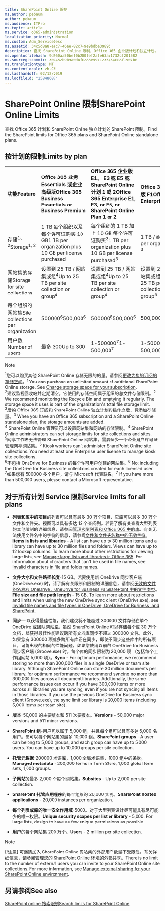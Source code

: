 ```yaml
---
title: SharePoint Online 限制
ms.author: pebaum
author: pebaum
ms.audience: ITPro
ms.topic: article
ms.service: o365-administration
localization_priority: Normal
ms.custom: Adm_ServiceDesc
ms.assetid: 34c5d8a8-eec7-46ae-82c7-9e9bdbe39895
description: 查找 SharePoint Online 限制，Office 365 企业版计划和独立计划。
ms.openlocfilehash: 9d960aa50bef0b200fef2afe63ac1732cf201582
ms.sourcegitcommit: 30a452b9b9a0d8fc288e5911235454cc8f1907be
ms.translationtype: MT
ms.contentlocale: zh-CN
ms.lasthandoff: 02/12/2019
ms.locfileid: "25848687"
---
```

# <a name="sharepoint-online-limits"></a><span data-ttu-id="96528-103">SharePoint Online 限制</span><span class="sxs-lookup"><span data-stu-id="96528-103">SharePoint Online Limits</span></span>

<span data-ttu-id="96528-104">查找 Office 365 计划和 SharePoint Online 独立计划的 SharePoint 限制。</span><span class="sxs-lookup"><span data-stu-id="96528-104">Find the SharePoint limits for Office 365 plans and SharePoint Online standalone plans.</span></span>
  
## <a name="limits-by-plan"></a><span data-ttu-id="96528-105">按计划的限制</span><span class="sxs-lookup"><span data-stu-id="96528-105">Limits by plan</span></span>

|||||
|:-----|:-----|:-----|:-----|
|<span data-ttu-id="96528-106">**功能**</span><span class="sxs-lookup"><span data-stu-id="96528-106">**Feature**</span></span> <br/> |<span data-ttu-id="96528-107">**Office 365 业务 Essentials 或企业高级版**</span><span class="sxs-lookup"><span data-stu-id="96528-107">**Office 365 Business Essentials or Business Premium**</span></span> <br/> |<span data-ttu-id="96528-108">**Office 365 企业版 E1、 E3 或 E5 或 SharePoint Online 计划 1 或 2**</span><span class="sxs-lookup"><span data-stu-id="96528-108">**Office 365 Enterprise E1, E3, or E5, or SharePoint Online Plan 1 or 2**</span></span> <br/> | <span data-ttu-id="96528-109">**Office 365 企业版 F1**</span><span class="sxs-lookup"><span data-stu-id="96528-109">**Office 365 Enterprise F1**</span></span> <br/> |
|<span data-ttu-id="96528-110">存储<sup>1、 2</sup></span><span class="sxs-lookup"><span data-stu-id="96528-110">Storage<sup>1, 2</sup></span></span> <br/> |<span data-ttu-id="96528-111">1 TB 每个组织以及每个许可证购买 10 GB</span><span class="sxs-lookup"><span data-stu-id="96528-111">1 TB per organization plus 10 GB per license purchased</span></span>  <br/> |<span data-ttu-id="96528-112">每个组织的 1 TB 加上 10 GB 每个许可证购买<sup>3</sup></span><span class="sxs-lookup"><span data-stu-id="96528-112">1 TB per organization plus 10 GB per license purchased<sup>3</sup></span></span> <br/> |<span data-ttu-id="96528-113">1 TB / 组织<sup>3</sup></span><span class="sxs-lookup"><span data-stu-id="96528-113">1 TB per organization <sup>3</sup></span></span> <br/> |
|<span data-ttu-id="96528-114">网站集的存储</span><span class="sxs-lookup"><span data-stu-id="96528-114">Storage for site collections</span></span>  <br/> |<span data-ttu-id="96528-115">设置到 25 TB / 网站集或组<sup>4</sup></span><span class="sxs-lookup"><span data-stu-id="96528-115">Up to 25 TB per site collection or group<sup>4</sup></span></span> <br/> |<span data-ttu-id="96528-116">设置到 25 TB / 网站集或组<sup>4</sup></span><span class="sxs-lookup"><span data-stu-id="96528-116">Up to 25 TB per site collection or group<sup>4</sup></span></span> <br/> |<span data-ttu-id="96528-117">设置到 25 TB / 网站集或组<sup>5</sup></span><span class="sxs-lookup"><span data-stu-id="96528-117">Up to 25 TB per site collection or group<sup>5</sup></span></span> <br/> |
|<span data-ttu-id="96528-118">每个组织的网站集</span><span class="sxs-lookup"><span data-stu-id="96528-118">Site collections per organization</span></span>  <br/> |<span data-ttu-id="96528-119">500000<sup>6</sup></span><span class="sxs-lookup"><span data-stu-id="96528-119">500,000<sup>6</sup></span></span> <br/> |<span data-ttu-id="96528-120">500000<sup>6</sup></span><span class="sxs-lookup"><span data-stu-id="96528-120">500,000<sup>6</sup></span></span> <br/> |<span data-ttu-id="96528-121">500,000</span><span class="sxs-lookup"><span data-stu-id="96528-121">500,000</span></span><br/> |
|<span data-ttu-id="96528-122">用户数</span><span class="sxs-lookup"><span data-stu-id="96528-122">Number of users</span></span>  <br/> |<span data-ttu-id="96528-123">最多 300</span><span class="sxs-lookup"><span data-stu-id="96528-123">Up to 300</span></span>  <br/> |<span data-ttu-id="96528-124">1-500000<sup>7</sup></span><span class="sxs-lookup"><span data-stu-id="96528-124">1- 500,000<sup>7</sup></span></span> <br/> |<span data-ttu-id="96528-125">1-500000<sup>7</sup></span><span class="sxs-lookup"><span data-stu-id="96528-125">1- 500,000<sup>7</sup></span></span> <br/> |
   
> [!NOTE]
> <span data-ttu-id="96528-p101"><sup>1</sup>您可以购买其他 SharePoint Online 存储无限的的量。请参阅[更改为您的订阅的存储空间](https://support.office.com/article/96EA3533-DE64-4B01-839A-C560875A662C)。</span><span class="sxs-lookup"><span data-stu-id="96528-p101"><sup>1</sup> You can purchase an unlimited amount of additional SharePoint Online storage. See [Change storage space for your subscription](https://support.office.com/article/96EA3533-DE64-4B01-839A-C560875A662C). </span></span><br/><span data-ttu-id="96528-p102"><sup>2</sup>建议监视回收站并定期清空。它使用的存储空间属于组织的总文件存储限制。</span><span class="sxs-lookup"><span data-stu-id="96528-p102"><sup>2</sup> We recommend monitoring the Recycle Bin and emptying it regularly. The storage space it uses is part of the organization's total file storage limit. </span></span><br/> <span data-ttu-id="96528-p103"><sup>3</sup>后的 Office 365 订阅和 SharePoint Online 独立计划的操作之后，将添加存储量。</span><span class="sxs-lookup"><span data-stu-id="96528-p103"><sup>3</sup> When you have an Office 365 subscription and a SharePoint Online standalone plan, the storage amounts are added. </span></span><br/><span data-ttu-id="96528-p104"><sup>4</sup> SharePoint Online 管理员可以设置网站集和网站的存储限制。</span><span class="sxs-lookup"><span data-stu-id="96528-p104"><sup>4</sup> SharePoint Online administrators can set storage limits for site collections and sites. </span></span><br/> <span data-ttu-id="96528-p105"><sup>5</sup>网亭工作者无法管理 SharePoint Online 网站集。需要至少一个企业用户许可证管理网亭网站集。</span><span class="sxs-lookup"><span data-stu-id="96528-p105"><sup>5</sup> Kiosk workers can't administer SharePoint Online site collections. You need at least one Enterprise user license to manage kiosk site collections. </span></span><br/> <span data-ttu-id="96528-p106"><sup>6</sup>不包括 OneDrive for Business 的每个许可用户创建的网站集。</span><span class="sxs-lookup"><span data-stu-id="96528-p106"><sup>6</sup> Not including the OneDrive for Business site collections created for each licensed user. </span></span><br/><span data-ttu-id="96528-135"><sup>7</sup>如果您有 500000 多个用户，请与 Microsoft 代表联系。</span><span class="sxs-lookup"><span data-stu-id="96528-135"><sup>7</sup> If you have more than 500,000 users, please contact a Microsoft representative.</span></span> 
  

  
## <a name="service-limits-for-all-plans"></a><span data-ttu-id="96528-136">对于所有计划 Service 限制</span><span class="sxs-lookup"><span data-stu-id="96528-136">Service limits for all plans</span></span>

- <span data-ttu-id="96528-p107">**列表和库中的项目**的列表可以具有最多 30 万个项目，它库可以最多 30 万个文件和文件夹。视图可以具有多达 12 个查阅列。若要了解有关查看大型列表的其他限制的详细信息，请参阅[管理大型列表和 Office 365 中的库](https://support.office.com/article/b4038448-ec0e-49b7-b853-679d3d8fb784)。有关无法使用文件名中的字符的信息，请参阅[文件和文件夹名称中的无效字符](https://support.office.com/article/64883a5d-228e-48f5-b3d2-eb39e07630fa)。</span><span class="sxs-lookup"><span data-stu-id="96528-p107">**Items in lists and libraries** - A list can have up to 30 million items and a library can have up to 30 million files and folders. Views can have up to 12 lookup columns. To learn more about other restrictions for viewing large lists, see [Manage large lists and libraries in Office 365](https://support.office.com/article/b4038448-ec0e-49b7-b853-679d3d8fb784). For information about characters that can't be used in file names, see [Invalid characters in file and folder names](https://support.office.com/article/64883a5d-228e-48f5-b3d2-eb39e07630fa).</span></span>

- <span data-ttu-id="96528-p108">**文件大小和文件路径长度**-15 GB。若要使用新 OneDrive 同步客户端 (OneDrive.exe) 时，请了解有关限制和限制的详细信息，请参阅[无效的文件的名称和 OneDrive，OneDrive for Business 和 SharePoint 中的文件类型](https://support.office.com/article/64883a5d-228e-48f5-b3d2-eb39e07630fa)。</span><span class="sxs-lookup"><span data-stu-id="96528-p108">**File size and file path length** - 15 GB. To learn more about restrictions and limits when using the new OneDrive sync client (OneDrive.exe), see [Invalid file names and file types in OneDrive, OneDrive for Business, and SharePoint](https://support.office.com/article/64883a5d-228e-48f5-b3d2-eb39e07630fa).</span></span>

- <span data-ttu-id="96528-p109">**同步**— 以获得最佳性能，我们建议将不能超过 300000 文件存储在单个 OneDrive 或团队网站库。虽然 SharePoint Online 可以存储每个库 30 万个文档，以获得最佳性能建议跨所有文档库同步不超过 300000 文件。此外，如果您有 300000 项或多跨所有库正在同步，即使不同步这些库中的所有项目，可能出现的相同的性能问题。如果您使用以前的 OneDrive for Business 同步客户端 (Groove.exe) 时，每个库的同步限制为 20,000 项 （包括每个工作组网站 5,000 项）。</span><span class="sxs-lookup"><span data-stu-id="96528-p109">**Sync** - For optimum performance, we recommend storing no more than 300,000 files in a single OneDrive or team site library. Although SharePoint Online can store 30 million documents per library, for optimum performance we recommend syncing no more than 300,000 files across all document libraries. Additionally, the same performance issues can occur if you have 300,000 items or more across all libraries you are syncing, even if you are not syncing all items in those libraries. If you use the previous OneDrive for Business sync client (Groove.exe), the sync limit per library is 20,000 items (including 5,000 items per team site).</span></span>

- <span data-ttu-id="96528-147">**版本**-50,000 的主要版本和 511 次要版本。</span><span class="sxs-lookup"><span data-stu-id="96528-147">**Versions** - 50,000 major versions and 511 minor versions.</span></span>

- <span data-ttu-id="96528-p110">**SharePoint 组**-用户可以属于 5,000 组，并且每个组可以具有多达 5,000 名用户。您可以每个网站集的最多 10,000 组。</span><span class="sxs-lookup"><span data-stu-id="96528-p110">**SharePoint groups** - A user can belong to 5,000 groups, and each group can have up to 5,000 users. You can have up to 10,000 groups per site collection.</span></span>

- <span data-ttu-id="96528-150">**托管元数据**-200000 术语库，1,000 全局术语集，1000 组中的条款。</span><span class="sxs-lookup"><span data-stu-id="96528-150">**Managed metadata** - 200,000 terms in Term Store, 1,000 global term sets, 1,000 groups.</span></span>

- <span data-ttu-id="96528-151">**子网站**的最多 2,000 个每个网站集。</span><span class="sxs-lookup"><span data-stu-id="96528-151">**Subsites** - Up to 2,000 per site collection.</span></span>

- <span data-ttu-id="96528-152">**SharePoint 托管应用程序**的每个组织的 20,000 实例。</span><span class="sxs-lookup"><span data-stu-id="96528-152">**SharePoint hosted applications** - 20,000 instances per organization.</span></span>

- <span data-ttu-id="96528-p111">**每个列表或库的唯一安全作用域**-5000。对于大型列表设计尽可能具有尽可能少的唯一权限。</span><span class="sxs-lookup"><span data-stu-id="96528-p111">**Unique security scopes per list or library** - 5,000. For large lists, design to have as few unique permissions as possible.</span></span>

- <span data-ttu-id="96528-155">**用户**的每个网站集 200 万个。</span><span class="sxs-lookup"><span data-stu-id="96528-155">**Users** - 2 million per site collection.</span></span>

> [!NOTE]
> <span data-ttu-id="96528-p112">[!注意] 可邀请加入 SharePoint Online 网站集的外部用户数量不受限制。有关详细信息，请参阅[管理您的 SharePoint Online 环境的外部共享](/sharepoint/external-sharing-overview)。</span><span class="sxs-lookup"><span data-stu-id="96528-p112">There is no limit to the number of external users you can invite to your SharePoint Online site collections. For more information, see [Manage external sharing for your SharePoint Online environment](/sharepoint/external-sharing-overview).</span></span>

## <a name="see-also"></a><span data-ttu-id="96528-158">另请参阅</span><span class="sxs-lookup"><span data-stu-id="96528-158">See also</span></span>

[<span data-ttu-id="96528-159">SharePoint online 搜索限制</span><span class="sxs-lookup"><span data-stu-id="96528-159">Search limits for SharePoint Online</span></span>](/sharepoint/search-limits)